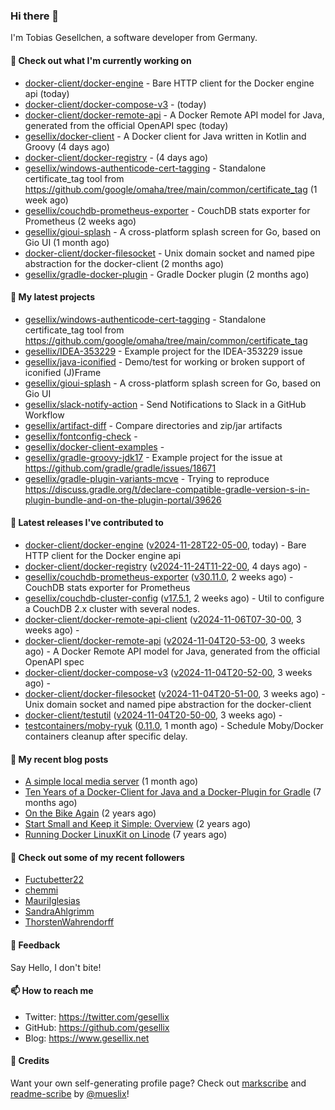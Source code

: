 ### Hi there 👋

I'm Tobias Gesellchen, a software developer from Germany.

#### 👷 Check out what I'm currently working on

- [docker-client/docker-engine](https://github.com/docker-client/docker-engine) - Bare HTTP client for the Docker engine api (today)
- [docker-client/docker-compose-v3](https://github.com/docker-client/docker-compose-v3) -  (today)
- [docker-client/docker-remote-api](https://github.com/docker-client/docker-remote-api) - A Docker Remote API model for Java, generated from the official OpenAPI spec (today)
- [gesellix/docker-client](https://github.com/gesellix/docker-client) - A Docker client for Java written in Kotlin and Groovy (4 days ago)
- [docker-client/docker-registry](https://github.com/docker-client/docker-registry) -  (4 days ago)
- [gesellix/windows-authenticode-cert-tagging](https://github.com/gesellix/windows-authenticode-cert-tagging) - Standalone certificate_tag tool from https://github.com/google/omaha/tree/main/common/certificate_tag (1 week ago)
- [gesellix/couchdb-prometheus-exporter](https://github.com/gesellix/couchdb-prometheus-exporter) - CouchDB stats exporter for Prometheus (2 weeks ago)
- [gesellix/gioui-splash](https://github.com/gesellix/gioui-splash) - A cross-platform splash screen for Go, based on Gio UI (1 month ago)
- [docker-client/docker-filesocket](https://github.com/docker-client/docker-filesocket) - Unix domain socket and named pipe abstraction for the docker-client (2 months ago)
- [gesellix/gradle-docker-plugin](https://github.com/gesellix/gradle-docker-plugin) - Gradle Docker plugin (2 months ago)

#### 🌱 My latest projects

- [gesellix/windows-authenticode-cert-tagging](https://github.com/gesellix/windows-authenticode-cert-tagging) - Standalone certificate_tag tool from https://github.com/google/omaha/tree/main/common/certificate_tag
- [gesellix/IDEA-353229](https://github.com/gesellix/IDEA-353229) - Example project for the IDEA-353229 issue
- [gesellix/java-iconified](https://github.com/gesellix/java-iconified) - Demo/test for working or broken support of iconified (J)Frame
- [gesellix/gioui-splash](https://github.com/gesellix/gioui-splash) - A cross-platform splash screen for Go, based on Gio UI
- [gesellix/slack-notify-action](https://github.com/gesellix/slack-notify-action) - Send Notifications to Slack in a GitHub Workflow
- [gesellix/artifact-diff](https://github.com/gesellix/artifact-diff) - Compare directories and zip/jar artifacts
- [gesellix/fontconfig-check](https://github.com/gesellix/fontconfig-check) - 
- [gesellix/docker-client-examples](https://github.com/gesellix/docker-client-examples) - 
- [gesellix/gradle-groovy-jdk17](https://github.com/gesellix/gradle-groovy-jdk17) - Example project for the issue at https://github.com/gradle/gradle/issues/18671
- [gesellix/gradle-plugin-variants-mcve](https://github.com/gesellix/gradle-plugin-variants-mcve) - Trying to reproduce https://discuss.gradle.org/t/declare-compatible-gradle-version-s-in-plugin-bundle-and-on-the-plugin-portal/39626

#### 🔭 Latest releases I've contributed to

- [docker-client/docker-engine](https://github.com/docker-client/docker-engine) ([v2024-11-28T22-05-00](https://github.com/docker-client/docker-engine/releases/tag/v2024-11-28T22-05-00), today) - Bare HTTP client for the Docker engine api
- [docker-client/docker-registry](https://github.com/docker-client/docker-registry) ([v2024-11-24T11-22-00](https://github.com/docker-client/docker-registry/releases/tag/v2024-11-24T11-22-00), 4 days ago) - 
- [gesellix/couchdb-prometheus-exporter](https://github.com/gesellix/couchdb-prometheus-exporter) ([v30.11.0](https://github.com/gesellix/couchdb-prometheus-exporter/releases/tag/v30.11.0), 2 weeks ago) - CouchDB stats exporter for Prometheus
- [gesellix/couchdb-cluster-config](https://github.com/gesellix/couchdb-cluster-config) ([v17.5.1](https://github.com/gesellix/couchdb-cluster-config/releases/tag/v17.5.1), 2 weeks ago) - Util to configure a CouchDB 2.x cluster with several nodes.
- [docker-client/docker-remote-api-client](https://github.com/docker-client/docker-remote-api-client) ([v2024-11-06T07-30-00](https://github.com/docker-client/docker-remote-api-client/releases/tag/v2024-11-06T07-30-00), 3 weeks ago) - 
- [docker-client/docker-remote-api](https://github.com/docker-client/docker-remote-api) ([v2024-11-04T20-53-00](https://github.com/docker-client/docker-remote-api/releases/tag/v2024-11-04T20-53-00), 3 weeks ago) - A Docker Remote API model for Java, generated from the official OpenAPI spec
- [docker-client/docker-compose-v3](https://github.com/docker-client/docker-compose-v3) ([v2024-11-04T20-52-00](https://github.com/docker-client/docker-compose-v3/releases/tag/v2024-11-04T20-52-00), 3 weeks ago) - 
- [docker-client/docker-filesocket](https://github.com/docker-client/docker-filesocket) ([v2024-11-04T20-51-00](https://github.com/docker-client/docker-filesocket/releases/tag/v2024-11-04T20-51-00), 3 weeks ago) - Unix domain socket and named pipe abstraction for the docker-client
- [docker-client/testutil](https://github.com/docker-client/testutil) ([v2024-11-04T20-50-00](https://github.com/docker-client/testutil/releases/tag/v2024-11-04T20-50-00), 3 weeks ago) - 
- [testcontainers/moby-ryuk](https://github.com/testcontainers/moby-ryuk) ([0.11.0](https://github.com/testcontainers/moby-ryuk/releases/tag/0.11.0), 1 month ago) - Schedule Moby/Docker containers cleanup after specific delay.

#### 📜 My recent blog posts

- [A simple local media server](https://www.gesellix.net/posts/a-simple-local-media-server/) (1 month ago)
- [Ten Years of a Docker-Client for Java and a Docker-Plugin for Gradle](https://www.gesellix.net/posts/ten-years-docker-client-and-gradle-plugin/) (7 months ago)
- [On the Bike Again](https://www.gesellix.net/posts/on-the-bike-again/) (2 years ago)
- [Start Small and Keep it Simple: Overview](https://www.gesellix.net/posts/start-small-keep-it-simple--overview/) (2 years ago)
- [Running Docker LinuxKit on Linode](https://www.gesellix.net/posts/running-docker-linuxkit-on-linode/) (7 years ago)



#### 👯 Check out some of my recent followers

- [Fuctubetter22](https://github.com/Fuctubetter22)
- [chemmi](https://github.com/chemmi)
- [MauriIglesias](https://github.com/MauriIglesias)
- [SandraAhlgrimm](https://github.com/SandraAhlgrimm)
- [ThorstenWahrendorff](https://github.com/ThorstenWahrendorff)

#### 💬 Feedback

Say Hello, I don't bite!

#### 📫 How to reach me

- Twitter: https://twitter.com/gesellix
- GitHub: https://github.com/gesellix
- Blog: https://www.gesellix.net

#### 🙇 Credits

Want your own self-generating profile page? Check out [markscribe](https://github.com/muesli/markscribe)
and [readme-scribe](https://github.com/muesli/readme-scribe) by [@mueslix](https://twitter.com/mueslix)!
